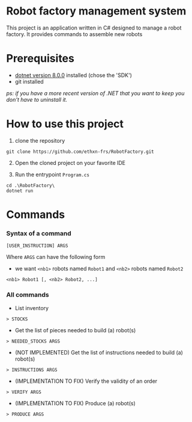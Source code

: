 # Robot factory management system

This project is an application written in C# designed to manage a robot factory.
It provides commands to assemble new robots

# Prerequisites
- [dotnet  version 8.0.0](https://dotnet.microsoft.com/en-us/download/dotnet/8.0) installed (chose the 'SDK')
- git installed


_ps: if you have a more recent version of .NET that you want to keep you don't have to uninstall it._

# How to use this project

1) clone the repository
```shell
git clone https://github.com/ethxn-frs/RobotFactory.git
```

2) Open the cloned project on your favorite IDE


3) Run the entrypoint ``Program.cs``
```shell
cd .\RobotFactory\
dotnet run
```

# Commands

### Syntax of a command
```
[USER_INSTRUCTION] ARGS
```

Where ``ARGS`` can have the following form

- we want ``<nb1>`` robots named ``Robot1`` and ``<nb2>`` robots named ``Robot2``
```
<nb1> Robot1 [, <nb2> Robot2, ...]
```



### All commands

- List inventory
```
> STOCKS
```

- Get the list of pieces needed to build (a) robot(s)
```
> NEEDED_STOCKS ARGS
```

- (NOT IMPLEMENTED) Get the list of instructions needed to build (a) robot(s)
```
> INSTRUCTIONS ARGS
```

- (IMPLEMENTATION TO FIX) Verify the validity of an order
```
> VERIFY ARGS
```

- (IMPLEMENTATION TO FIX) Produce (a) robot(s)
```
> PRODUCE ARGS
```